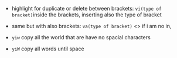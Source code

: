- highlight for duplicate or delete between brackets: `vi(type of bracket)`inside the brackets, inserting also  the type of bracket

 - same but with also brackets: `va(type of bracket)` <> if i am no in,
 - `yiw` copy all the world that are have no spacial characters   
 - `yiW` copy all words until space